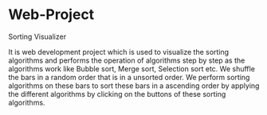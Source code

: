 # Web-Project
 Sorting Visualizer

It is web development project which is used to visualize the sorting algorithms and performs the operation of algorithms step by step as the algorithms work like Bubble sort, Merge sort, Selection sort etc.
We shuffle the bars in a random order that is in a unsorted order.
We perform sorting algorithms on these bars to sort these bars in a ascending order by applying the different algorithms by clicking on the buttons of these sorting algorithms.

